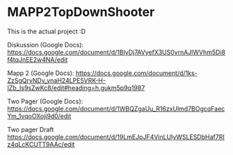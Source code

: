 # MAPP2TopDownShooter
This is the actual project :D

Diskussion (Google Docs): 
https://docs.google.com/document/d/1BIyDj7AVyefX3US0vrnAJlWVhm5Di8f4tqJnEE2w4NA/edit

Mapp 2 (Google Docs):
https://docs.google.com/document/d/1ks-ZzSgQrvNDv_vnaH24LPE5VRK-H-IZb_Is9sZwKc8/edit#heading=h.gukm5p9q1987 

Two Pager (Google Docs):
https://docs.google.com/document/d/1WBQZgaUu_R16zxUlmd7BOgcqFaecYm_1vqoOXoji9d0/edit

Two pager Draft
https://docs.google.com/document/d/19LmEJpJF4VinLUIyWSLESDbHaf7RIz4qLcKCUTT9AAc/edit
